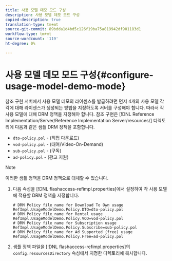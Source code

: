 ```yaml
---
title: 사용 모델 데모 모드 구성
description: 사용 모델 데모 모드 구성
copied-description: true
translation-type: tm+mt
source-git-commit: 89bdda1d4bd5c126f19ba75a819942df901183d1
workflow-type: tm+mt
source-wordcount: '119'
ht-degree: 0%

---
```



# 사용 모델 데모 모드 구성{#configure-usage-model-demo-mode}

참조 구현 서버에서 사용 모델 데모의 라이센스를 발급하려면 먼저 4개의 사용 모델 각각에 대해 라이센스가 생성되는 방법을 지정하도록 서버를 구성해야 합니다. 따라서 각 사용 모델에 대해 DRM 정책을 지정해야 합니다. 참조 구현은 [!DNL Reference Implementation/Server/Reference Implementation Server/resources/] 디렉토리에 다음과 같은 샘플 DRM 정책을 포함합니다.

* `dto-policy.pol` - (직접 다운로드)
* `vod-policy.pol` - (대여/Video-On-Demand)
* `sub-policy.pol` - (구독)
* `ad-policy.pol` - (광고 지원)

>[!NOTE]
>
>이러한 샘플 정책을 DRM 정책으로 대체할 수 있습니다.

1. 다음 속성을 [!DNL flashaccess-refimpl.properties]에서 설정하여 각 사용 모델에 적용할 DRM 정책을 지정합니다.

   ```
   # DRM Policy file name for Download To Own usage 
   RefImpl.UsageModelDemo.Policy.DTO=dto-policy.pol 
   # DRM Policy file name for Rental usage 
   RefImpl.UsageModelDemo.Policy.VOD=vod-policy.pol 
   # DRM Policy file name for Subscription usage 
   RefImpl.UsageModelDemo.Policy.Subscribe=sub-policy.pol 
   # DRM Policy file name for Ad Supported (free) usage 
   RefImpl.UsageModelDemo.Policy.Free=ad-policy.pol
   ```

1. 샘플 정책 파일을 [!DNL flashaccess-refimpl.properties]의 `config.resourcesDirectory` 속성에서 지정한 디렉토리에 복사합니다.
